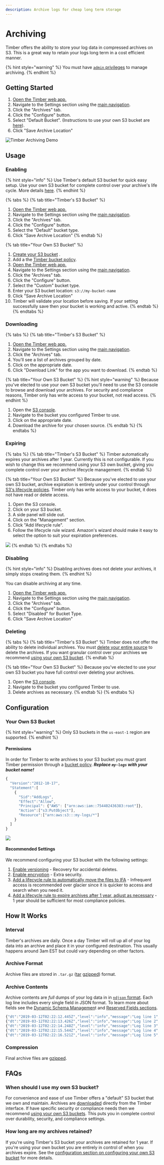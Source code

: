 ```yaml
---
description: Archive logs for cheap long term storage
---
```


# Archiving

Timber offers the ability to store your log data in compressed archives on S3. This is a great way to retain your logs long term in a cost efficient manner.

{% hint style="warning" %}
You must have [`admin` privileges](account-management/role-based-access-control.md#permissions) to manage archiving.
{% endhint %}

## Getting Started

1. [Open the Timber web app.](https://app.timber.io)
2. Navigate to the Settings section using the [main navigation](../clients/web-app/#2-main-navigation).
3. Click the "Archives" tab.
4. Click the "Configure" button.
5. Select "Default Bucket". \(Instructions to use your own S3 bucket are [here](archiving.md#enabling)\).
6. Click "Save Archive Location"

![Timber Archiving Demo](../.gitbook/assets/archiving.gif)

## Usage

### Enabling

{% hint style="info" %}
Use Timber's default S3 bucket for quick easy setup. Use your own S3 bucket for complete control over your archive's life cycle. More details [here](archiving.md#when-should-i-use-my-own-s3-bucket).
{% endhint %}

{% tabs %}
{% tab title="Timber\'s S3 Bucket" %}
1. [Open the Timber web app.](https://app.timber.io)
2. Navigate to the Settings section using the [main navigation](../clients/web-app/#2-main-navigation).
3. Click the "Archives" tab.
4. Click the "Configure" button.
5. Select the "Default" bucket type.
6. Click "Save Archive Location"
{% endtab %}

{% tab title="Your Own S3 Bucket" %}
1. [Create your S3 bucket](https://docs.aws.amazon.com/AmazonS3/latest/gsg/CreatingABucket.html) .
2. Add a the [Timber bucket policy](archiving.md#permissions).
3. [Open the Timber web app.](https://app.timber.io)
4. Navigate to the Settings section using the [main navigation](../clients/web-app/#2-main-navigation).
5. Click the "Archives" tab.
6. Click the "Configure" button.
7. Select the "Custom" bucket type.
8. Enter your S3 bucket location: `s3://my-bucket-name`
9. Click "Save Archive Location"
10. Timber will validate your location before saving. If your setting successfully save then your bucket is working and active.
{% endtab %}
{% endtabs %}

### Downloading

{% tabs %}
{% tab title="Timber\'s S3 Bucket" %}
1. [Open the Timber web app.](https://app.timber.io)
2. Navigate to the Settings section using the [main navigation](../clients/web-app/#2-main-navigation).
3. Click the "Archives" tab.
4. You'll see a list of archives grouped by date.
5. Click on the appropriate date.
6. Click "Download Link" for the app you want to download.
{% endtab %}

{% tab title="Your Own S3 Bucket" %}
{% hint style="warning" %}
Because you've elected to use your own S3 bucket you'll need to use the S3 console to browse and download your archives. For security and compliance reasons, Timber only has write access to your bucket, not read access.
{% endhint %}

1. Open the [S3 console](https://s3.console.aws.amazon.com/s3/home?region=us-east-1).
2. Navigate to the bucket you configured Timber to use.
3. Click on the appropriate date.
4. Download the archive for your chosen source.
{% endtab %}
{% endtabs %}

### Expiring

{% tabs %}
{% tab title="Timber\'s S3 Bucket" %}
Timber automatically expires your archives after 1 year. Currently this is not configurable. If you wish to change this we recommend using your S3 own bucket, giving you complete control over your archive lifecycle management.
{% endtab %}

{% tab title="Your Own S3 Bucket" %}
Because you've elected to use your own S3 bucket, archive expiration is entirely under your control through [S3's lifecycle policies](https://docs.aws.amazon.com/AmazonS3/latest/dev/object-lifecycle-mgmt.html). Timber only has write access to your bucket, it does not have read or delete access. 

1. Open the S3 console.
2. Click on your S3 bucket.
3. A side panel will slide out.
4. Click on the "Management" section.
5. Click "Add lifecycle rule".
6. Follow the lifecycle rule wizard. Amazon's wizard should make it easy to select the option to suit your expiration preferences.

![](../.gitbook/assets/s3-expiration.gif)
{% endtab %}
{% endtabs %}

### Disabling

{% hint style="info" %}
Disabling archives does not delete your archives, it simply stops creating them.
{% endhint %}

You can disable archiving at any time.

1. [Open the Timber web app.](https://app.timber.io)
2. Navigate to the Settings section using the [main navigation](../clients/web-app/#2-main-navigation).
3. Click the "Archives" tab.
4. Click the "Configure" button.
5. Select "Disabled" for Bucket Type.
6. Click "Save Archive Location"

### Deleting

{% tabs %}
{% tab title="Timber\'s S3 Bucket" %}
Timber does not offer the ability to delete individual archives. You must [delete your entire source](source-management.md#deleting) to delete the archives. If you want granular control over your archives we recommend [using your own S3 bucket](archiving.md#enabling).
{% endtab %}

{% tab title="Your Own S3 Bucket" %}
Because you've elected to use your own S3 bucket you have full control over deleting your archives.

1. Open the [S3 console](https://s3.console.aws.amazon.com/s3/home?region=us-east-1).
2. Navigate to the bucket you configured Timber to use.
3. Delete archives as necessary.
{% endtab %}
{% endtabs %}

## Configuration

### Your Own S3 Bucket

{% hint style="warning" %}
Only S3 buckets in the `us-east-1` region are supported.
{% endhint %}

#### Permissions

In order for Timber to write archives to your S3 bucket you must grant Timber permission through a [bucket policy](https://docs.aws.amazon.com/AmazonS3/latest/dev/using-iam-policies.html). _**Replace `my-logs` with your bucket name!**_

```javascript
{
  "Version":"2012-10-17",
  "Statement":[
    {
      "Sid":"AddLogs",
      "Effect":"Allow",
      "Principal": {"AWS": ["arn:aws:iam::754402436383:root"]},
      "Action":["s3:PutObject"],
      "Resource":["arn:aws:s3:::my-logs/*"]
    }
  ]
}
```

![](../.gitbook/assets/archiving-s3-bucket.gif)

#### Recommended Settings

We recommend configuring your S3 bucket with the following settings:

1. [Enable versioning](https://docs.aws.amazon.com/AmazonS3/latest/dev/Versioning.html) - Recovery for accidental deletes.
2. [Enable encryption](https://docs.aws.amazon.com/AmazonS3/latest/dev/UsingEncryption.html) - Extra security.
3. [Add a lifecycle rule to automatically move the files to IFA](https://docs.aws.amazon.com/AmazonS3/latest/dev/object-lifecycle-mgmt.html) - Infrequent access is recommended over glacier since it is quicker to access and search when you need it.
4. [Add a lifecycle rule to expire archives after 1 year, adjust as necessary](https://docs.aws.amazon.com/AmazonS3/latest/dev/object-lifecycle-mgmt.html) - 1 year should be sufficient for most compliance policies.

## How It Works

### Interval

Timber's archives are daily. Once a day Timber will roll up all of your log data into an archive and place it in your configured destination. This usually happens around 3am EST but could vary depending on other factors.

### Archive Format

Archive files are stored in `.tar.gz` \([tar](https://en.wikipedia.org/wiki/Tar_%28computing%29) [gzipped](https://en.wikipedia.org/wiki/Gzip)\) format.

### Archive Contents

Archive contents are _full_ dumps of your log data in in [`ndjson` format](http://ndjson.org/). Each log line includes every single field in JSON format. To learn more about fields see the [Dynamic Schema Managemen](../under-the-hood/schema-maintenance.md)t and [Reserved Fields sections](../under-the-hood/log-processing.md#reserved-fields).

```javascript
{"dt":"2019-03-12T02:22:12.445Z","level":"info","message":"Log line 1","context":{"system":{"host":"my.host.com"}}}
{"dt":"2019-03-12T02:22:13.426Z","level":"info","message":"Log line 2","context":{"system":{"host":"my.host.com"}}}
{"dt":"2019-03-12T02:22:14.248Z","level":"info","message":"Log line 3","context":{"system":{"host":"my.host.com"}}}
{"dt":"2019-03-12T02:22:15.544Z","level":"info","message":"Log line 4","context":{"system":{"host":"my.host.com"}}}
{"dt":"2019-03-12T02:22:16.521Z","level":"info","message":"Log line 5","context":{"system":{"host":"my.host.com"}}}
```

### Compression

Final archive files are [gzipped](https://en.wikipedia.org/wiki/Gzip).

## FAQs

### When should I use my own S3 bucket?

For convenience and ease of use Timber offers a "default" S3 bucket that we own and maintain. Archives are [downloaded](archiving.md#downloading-archives) directly from the Timber interface. If have specific security or compliance needs then we recommend [using your own S3 buckets](archiving.md#enabling). This puts you in complete control over durability, security, and compliance settings.

### How long are my archives retained?

If you're using Timber's S3 bucket your archives are retained for 1 year. If you're using your own bucket you are entirely in control of when you archives expire. See the [configuration section on configuring your own S3 bucket](archiving.md#own-s3-bucket) for more details.

